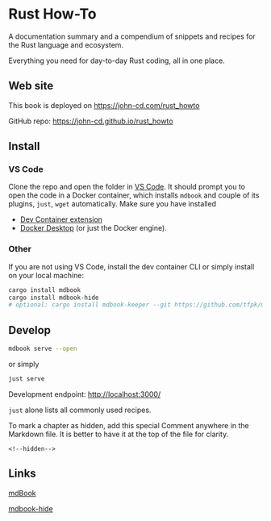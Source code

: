 # Rust How-To

A documentation summary and a compendium of snippets and recipes for the Rust language and ecosystem.

Everything you need for day-to-day Rust coding, all in one place.


## Web site

This book is deployed on <https://john-cd.com/rust_howto>

GitHub repo: <https://john-cd.github.io/rust_howto>


## Install

### VS Code 

Clone the repo and open the folder in [VS Code]( https://code.visualstudio.com/ ). It should prompt you to open the code in a Docker container, which installs `mdbook` and couple of its plugins, `just`, `wget` automatically. Make sure you have installed

- [Dev Container extension]( https://marketplace.visualstudio.com/items?itemName=ms-vscode-remote.remote-containers )
- [Docker Desktop]( https://www.docker.com/products/docker-desktop/ ) (or just the Docker engine).


### Other

If you are not using VS Code, install the dev container CLI or simply install on your local machine:

```bash
cargo install mdbook
cargo install mdbook-hide
# optional: cargo install mdbook-keeper --git https://github.com/tfpk/mdbook-keeper.git
```


## Develop

```bash
mdbook serve --open
```

or simply 

```bash
just serve
```
Development endpoint: <http://localhost:3000/>

`just` alone lists all commonly used recipes.


To mark a chapter as hidden, add this special Comment anywhere in the Markdown file. It is better to have it at the top of the file for clarity.

```
<!--hidden-->
```


## Links

[mdBook]( https://rust-lang.github.io/mdBook/index.html )

[mdbook-hide]( https://github.com/ankitrgadiya/mdbook-hide/ )
